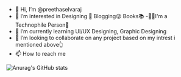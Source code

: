 - 👋 Hi, I’m @preethaselvaraj
- 👀 I’m interested in Designing 🤳 Blogging😜 Books📚 
-🦾🦿I'm a Technophile Person🤗
- 🌱 I’m currently learning UI/UX Designing, Graphic Designing
- 💞️ I’m looking to collaborate on any project based on my intrest i mentioned above👆
- 📫 How to reach me 

<!---
preethaselvaraj/preethaselvaraj is a ✨ special ✨ repository because its `README.md` (this file) appears on your GitHub profile.
You can click the Preview link to take a look at your changes.
--->
![Anurag's GitHub stats](https://github-readme-stats.vercel.app/api?username=preetha2703&theme=dark&show_icons=true)
